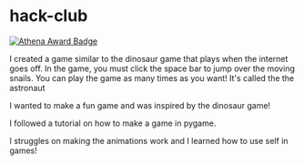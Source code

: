 # hack-club

[![Athena Award Badge](https://img.shields.io/endpoint?url=https%3A%2F%2Faward.athena.hackclub.com%2Fapi%2Fbadge)](https://award.athena.hackclub.com?utm_source=readme)

I created a game similar to the dinosaur game that plays when the internet goes off. In the game, you must click the space bar to jump over the moving snails. You can play the game as many times as you want! It's called the the astronaut

I wanted to make a fun game and was inspired by the dinosaur game!

I followed a tutorial on how to make a game in pygame.

I struggles on making the animations work and I learned how to use self in games!
